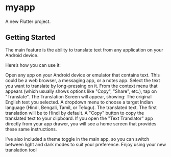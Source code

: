 # myapp

A new Flutter project.

## Getting Started

The main feature is the ability to translate text from any application on your Android device.

Here’s how you can use it:

Open any app on your Android device or emulator that contains text. This could be a web browser, a messaging app, or a notes app.
Select the text you want to translate by long-pressing on it.
From the context menu that appears (which usually shows options like "Copy", "Share", etc.), tap on "Translate".
The Translation Screen will appear, showing:
The original English text you selected.
A dropdown menu to choose a target Indian language (Hindi, Bengali, Tamil, or Telugu).
The translated text. The first translation will be to Hindi by default.
A "Copy" button to copy the translated text to your clipboard.
If you open the "Text Translator" app directly from your app drawer, you will see a home screen that provides these same instructions.

I've also included a theme toggle in the main app, so you can switch between light and dark modes to suit your preference. Enjoy using your new translation tool

